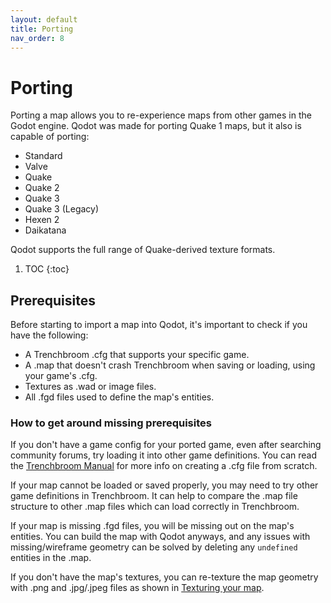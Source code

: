 ```yaml
---
layout: default
title: Porting
nav_order: 8
---
```


# Porting

Porting a map allows you to re-experience maps from other games in the Godot engine. Qodot was made for porting Quake 1 maps, but it also is capable of porting:

- Standard
- Valve
- Quake
- Quake 2
- Quake 3
- Quake 3 (Legacy)
- Hexen 2
- Daikatana

Qodot supports the full range of Quake-derived texture formats.

1. TOC
{:toc}

## Prerequisites

Before starting to import a map into Qodot, it's important to check if you have the following:  
- A Trenchbroom .cfg that supports your specific game.
- A .map that doesn't crash Trenchbroom when saving or loading, using your game's .cfg.  
- Textures as .wad or image files.  
- All .fgd files used to define the map's entities.

### How to get around missing prerequisites

If you don't have a game config for your ported game, even after searching community forums, try loading it into other game definitions. You can read the [Trenchbroom Manual](https://trenchbroom.github.io/manual/latest/#game_configuration_file_syntax) for more info on creating a .cfg file from scratch.

If your map cannot be loaded or saved properly, you may need to try other game definitions in Trenchbroom. It can help to compare the .map file structure to other .map files which can load correctly in Trenchbroom.

If your map is missing .fgd files, you will be missing out on the map's entities. You can build the map with Qodot anyways, and any issues with missing/wireframe geometry can be solved by deleting any `undefined` entities in the .map.

If you don't have the map's textures, you can re-texture the map geometry with .png and .jpg/.jpeg files as shown in [Texturing your map](#texturing-your-map).
